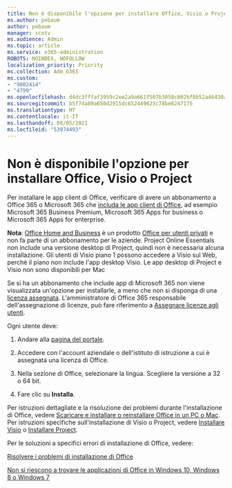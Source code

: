 ```yaml
---
title: Non è disponibile l'opzione per installare Office, Visio o Project
ms.author: pebaum
author: pebaum
manager: scotv
ms.audience: Admin
ms.topic: article
ms.service: o365-administration
ROBOTS: NOINDEX, NOFOLLOW
localization_priority: Priority
ms.collection: Adm_O365
ms.custom:
- "9002414"
- "4799"
ms.openlocfilehash: d4dc3fffaf3959c2ee2a9a661f507b3058c002bf8b52a46430a6011bbce3a9e9
ms.sourcegitcommit: b5f7da89a650d2915dc652449623c78be6247175
ms.translationtype: HT
ms.contentlocale: it-IT
ms.lasthandoff: 08/05/2021
ms.locfileid: "53974493"
---
```

# <a name="no-option-to-install-office-visio-or-project"></a>Non è disponibile l'opzione per installare Office, Visio o Project

Per installare le app client di Office, verificare di avere un abbonamento a Office 365 o Microsoft 365 che [includa le app client di Office](https://support.office.com/article/office-for-home-and-office-for-business-plans-28cbc8cf-1332-4f04-9123-9b660abb629e), ad esempio Microsoft 365 Business Premium, Microsoft 365 Apps for business o Microsoft 365 Apps for enterprise.

**Nota**: [Office Home and Business](https://support.microsoft.com/office/office-for-home-and-office-for-business-plans-28cbc8cf-1332-4f04-9123-9b660abb629e) è un prodotto [Office per utenti privati](https://support.office.com/article/28cbc8cf-1332-4f04-9123-9b660abb629e?wt.mc_id=Alchemy_ClientDIA) e non fa parte di un abbonamento per le aziende. Project Online Essentials non include una versione desktop di Project, quindi non è necessaria alcuna installazione. Gli utenti di Visio piano 1 possono accedere a Visio sul Web, perché il piano non include l'app desktop Visio. Le app desktop di Project e Visio non sono disponibili per Mac

Se si ha un abbonamento che include app di Microsoft 365 non viene visualizzata un'opzione per installarle, a meno che non si disponga di una [licenza assegnata](https://support.office.com/article/what-office-365-business-product-or-license-do-i-have-f8ab5e25-bf3f-4a47-b264-174b1ee925fd?wt.mc_id=scl_installoffice_home). L'amministratore di Office 365 responsabile dell'assegnazione di licenze, può fare riferimento a [Assegnare licenze agli utenti](https://support.office.com/article/assign-licenses-to-users-in-office-365-for-business-997596b5-4173-4627-b915-36abac6786dc?wt.mc_id=scl_installoffice_home).


Ogni utente deve:

1. Andare alla [pagina del portale](https://portal.office.com/OLS/MySoftware.aspx).

2. Accedere con l'account aziendale o dell'istituto di istruzione a cui è assegnata una licenza di Office.

3. Nella sezione di Office, selezionare la lingua. Scegliere la versione a 32 o 64 bit.

4. Fare clic su **Installa**.

Per istruzioni dettagliate e la risoluzione dei problemi durante l'installazione di Office, vedere [Scaricare e installare o reinstallare Office in un PC o Mac](https://support.office.com/article/4414eaaf-0478-48be-9c42-23adc4716658?wt.mc_id=Alchemy_ClientDIA). Per istruzioni specifiche sull'installazione di Visio o Project, vedere [Installare Visio](https://support.office.com/article/f98f21e3-aa02-4827-9167-ddab5b025710) o [Installare Project](https://support.office.com/article/7059249b-d9fe-4d61-ab96-5c5bf435f281).

Per le soluzioni a specifici errori di installazione di Office, vedere:

[Risolvere i problemi di installazione di Office](https://support.office.com/article/35ff2def-e0b2-4dac-9784-4cf212c1f6c2#BKMK_ErrorMessages)

[Non si riescono a trovare le applicazioni di Office in Windows 10, Windows 8 o Windows 7](https://support.office.com/article/can-t-find-office-applications-in-windows-10-windows-8-or-windows-7-907ce545-6ae8-459b-8d9d-de6764a635d6)
